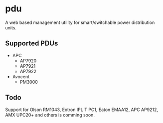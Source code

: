 # pdu
A web based management utility for smart/switchable power distribution units.

## Supported PDUs
* APC
  * AP7920
  * AP7921
  * AP7922
* Avocent
  * PM3000

## Todo
Support for Olson RM1043, Extron IPL T PC1, Eaton EMAA12, APC AP9212, AMX UPC20+ and others is comming soon.
